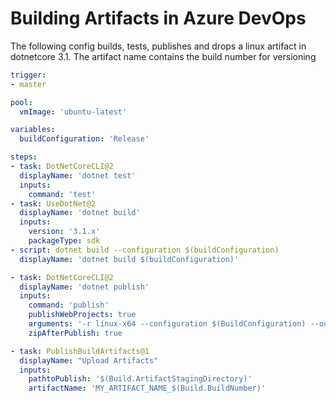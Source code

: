 # Building Artifacts in Azure DevOps

The following config builds, tests, publishes and drops a linux artifact in dotnetcore 3.1. The artifact name contains the build number for versioning
```yaml
trigger:
- master

pool:
  vmImage: 'ubuntu-latest'

variables:
  buildConfiguration: 'Release'

steps:
- task: DotNetCoreCLI@2
  displayName: 'dotnet test'
  inputs:
    command: 'test'
- task: UseDotNet@2
  displayName: 'dotnet build'
  inputs:
    version: '3.1.x'
    packageType: sdk
- script: dotnet build --configuration $(buildConfiguration)
  displayName: 'dotnet build $(buildConfiguration)'

- task: DotNetCoreCLI@2
  displayName: 'dotnet publish'
  inputs:
    command: 'publish'
    publishWebProjects: true
    arguments: '-r linux-x64 --configuration $(BuildConfiguration) --output $(Build.ArtifactStagingDirectory)'
    zipAfterPublish: true

- task: PublishBuildArtifacts@1
  displayName: "Upload Artifacts"
  inputs:
    pathtoPublish: '$(Build.ArtifactStagingDirectory)' 
    artifactName: 'MY_ARTIFACT_NAME_$(Build.BuildNumber)'
```